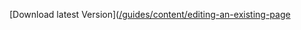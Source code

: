 [Download latest Version]([/guides/content/editing-an-existing-page](https://github.com/pooriaaskarim/Resume/releases/latest/PooriaAskariMoqaddam.resume.pdf)
